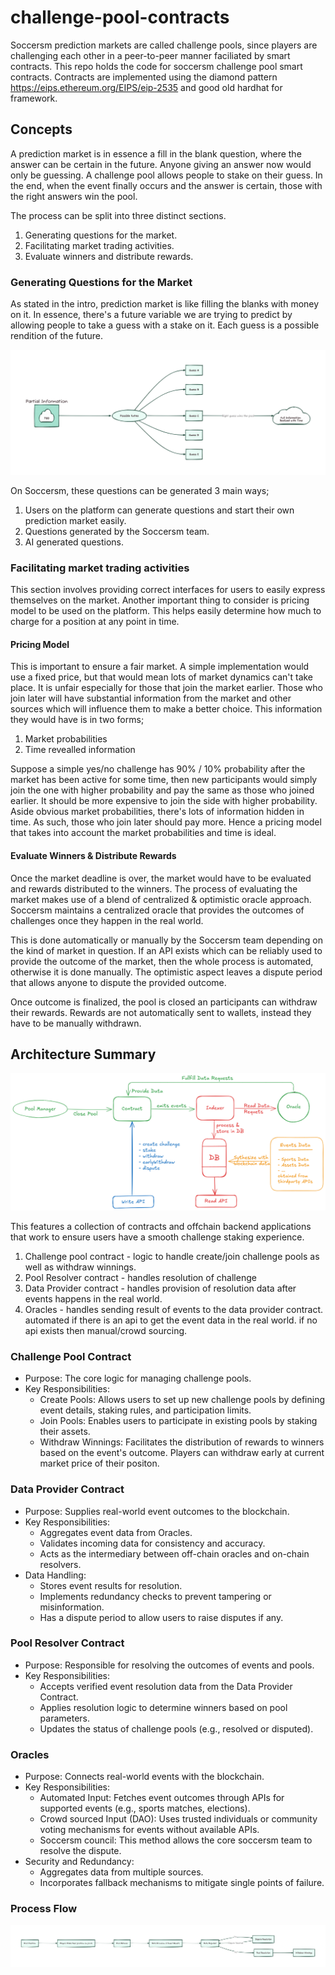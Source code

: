 # challenge-pool-contracts

Soccersm prediction markets are called challenge pools, since players are challenging each other in a peer-to-peer manner faciliated by smart contracts.
This repo holds the code for soccersm challenge pool smart contracts. Contracts are implemented using the diamond pattern https://eips.ethereum.org/EIPS/eip-2535 and good old hardhat for framework.

## Concepts

A prediction market is in essence a fill in the blank question, where the answer can be certain in the future. Anyone giving an answer now would only be guessing. A challenge pool allows people to stake on their guess. In the end, when the event finally occurs and the answer is certain, those with the right answers win the pool.

The process can be split into three distinct sections.

1. Generating questions for the market.
2. Facilitating market trading activities.
3. Evaluate winners and distribute rewards.

### Generating Questions for the Market

As stated in the intro, prediction market is like filling the blanks with money on it. In essence, there's a future variable we are trying to predict by allowing people to take a guess with a stake on it. Each guess is a possible rendition of the future.

![Fill](./assets/guess.png)

On Soccersm, these questions can be generated 3 main ways;

1. Users on the platform can generate questions and start their own prediction market easily.
2. Questions generated by the Soccersm team.
3. AI generated questions.

### Facilitating market trading activities

This section involves providing correct interfaces for users to easily express themselves on the market. Another important thing to consider is pricing model to be used on the platform. This helps easily determine how much to charge for a position at any point in time.

#### Pricing Model

This is important to ensure a fair market. A simple implementation would use a fixed price, but that would mean lots of market dynamics can't take place. It is unfair especially for those that join the market earlier. Those who join later will have substantial information from the market and other sources which will influence them to make a better choice. This information they would have is in two forms;

1. Market probabilities
2. Time revealled information

Suppose a simple yes/no challenge has 90% / 10% probability after the market has been active for some time, then new participants would simply join the one with higher probability and pay the same as those who joined earlier. It should be more expensive to join the side with higher probability.
Aside obvious market probabilities, there's lots of information hidden in time. As such, those who join later should pay more. Hence a pricing model that takes into account the market probabilities and time is ideal.

#### Evaluate Winners & Distribute Rewards

Once the market deadline is over, the market would have to be evaluated and rewards distributed to the winners. The process of evaluating the market makes use of a blend of centralized & optimistic oracle approach. Soccersm maintains a centralized oracle that provides the outcomes of challenges once they happen in the real world.

This is done automatically or manually by the Soccersm team depending on the kind of market in question. If an API exists which can be reliably used to provide the outcome of the market, then the whole process is automated, otherwise it is done manually. The optimistic aspect leaves a dispute period that allows anyone to dispute the provided outcome.

Once outcome is finalized, the pool is closed an participants can withdraw their rewards. Rewards are not automatically sent to wallets, instead they have to be manually withdrawn.

## Architecture Summary

![Fill](./assets/bullocks.png)

This features a collection of contracts and offchain backend applications that work to ensure users have a smooth challenge staking experience.

1. Challenge pool contract - logic to handle create/join challenge pools as well as withdraw winnings.
2. Pool Resolver contract - handles resolution of challenge
3. Data Provider contract - handles provision of resolution data after events happens in the real world.
4. Oracles - handles sending result of events to the data provider contract. automated if there is an api to get the event data in the real world. if no api exists then manual/crowd sourcing.

### Challenge Pool Contract

- Purpose: The core logic for managing challenge pools.
- Key Responsibilities:
  - Create Pools: Allows users to set up new challenge pools by defining event details, staking rules, and participation limits.
  - Join Pools: Enables users to participate in existing pools by staking their assets.
  - Withdraw Winnings: Facilitates the distribution of rewards to winners based on the event's outcome. Players can withdraw early at current market price of their positon.

### Data Provider Contract

- Purpose: Supplies real-world event outcomes to the blockchain.
- Key Responsibilities:
  - Aggregates event data from Oracles.
  - Validates incoming data for consistency and accuracy.
  - Acts as the intermediary between off-chain oracles and on-chain resolvers.
- Data Handling:
  - Stores event results for resolution.
  - Implements redundancy checks to prevent tampering or misinformation.
  - Has a dispute period to allow users to raise disputes if any.

### Pool Resolver Contract

- Purpose: Responsible for resolving the outcomes of events and pools.
- Key Responsibilities:
  - Accepts verified event resolution data from the Data Provider Contract.
  - Applies resolution logic to determine winners based on pool parameters.
  - Updates the status of challenge pools (e.g., resolved or disputed).

### Oracles

- Purpose: Connects real-world events with the blockchain.
- Key Responsibilities:
  - Automated Input: Fetches event outcomes through APIs for supported events (e.g., sports matches, elections).
  - Crowd sourced Input (DAO): Uses trusted individuals or community voting mechanisms for events without available APIs.
  - Soccersm council: This method allows the core soccersm team to resolve the dispute.
- Security and Redundancy:
  - Aggregates data from multiple sources.
  - Incorporates fallback mechanisms to mitigate single points of failure.

### Process Flow

![Flow](./assets/flow.png)
